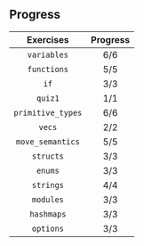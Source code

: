 ## Progress

|     Exercises     | Progress | 
|:-----------------:|:--------:| 
|    `variables`    |   6/6    | 
|    `functions`    |   5/5    | 
|       `if`        |   3/3    | 
|      `quiz1`      |   1/1    | 
| `primitive_types` |   6/6    |
|      `vecs`       |   2/2    |
| `move_semantics`  |   5/5    |
|     `structs`     |   3/3    |
|      `enums`      |   3/3    |
|     `strings`     |   4/4    |
|     `modules`     |   3/3    |
|    `hashmaps`     |   3/3    |
|     `options`     |   3/3    |